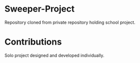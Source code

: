 # Sweeper-Project

Repository cloned from private repository holding school project.

# Contributions
Solo project designed and developed individually.
